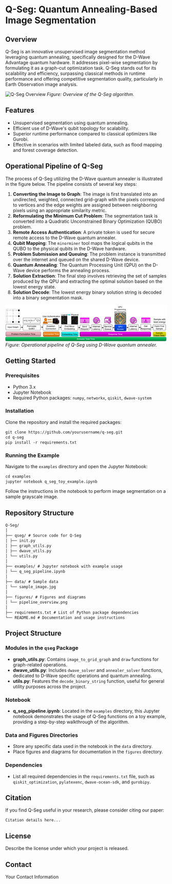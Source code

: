 # Q-Seg: Quantum Annealing-Based Image Segmentation

## Overview
Q-Seg is an innovative unsupervised image segmentation method leveraging quantum annealing, specifically designed for the D-Wave Advantage quantum hardware. It addresses pixel-wise segmentation by formulating it as a graph-cut optimization task. Q-Seg stands out for its scalability and efficiency, surpassing classical methods in runtime performance and offering competitive segmentation quality, particularly in Earth Observation image analysis.

![Q-Seg Overview](figures/overview_pipeline.png)
*Figure: Overview of the Q-Seg algorithm.*

## Features
- Unsupervised segmentation using quantum annealing.
- Efficient use of D-Wave's qubit topology for scalability.
- Superior runtime performance compared to classical optimizers like Gurobi.
- Effective in scenarios with limited labeled data, such as flood mapping and forest coverage detection.

## Operational Pipeline of Q-Seg

The process of Q-Seg utilizing the D-Wave quantum annealer is illustrated in the figure below. The pipeline consists of several key steps:

1. **Converting the Image to Graph**: The image is first translated into an undirected, weighted, connected grid-graph wtih the pixels correspond to vertices and the edge weights are assigned between neighboring pixels using an appropriate similarity metric.
2. **Reformulating the Minimum Cut Problem**: The segmentation task is converted into a Quadratic Unconstrained Binary Optimization (QUBO) problem.
2. **Remote Access Authentication**: A private token is used for secure remote access to the D-Wave quantum annealer.
3. **Qubit Mapping**: The `minorminer` tool maps the logical qubits in the QUBO to the physical qubits in the D-Wave hardware.
4. **Problem Submission and Queuing**: The problem instance is transmitted over the internet and queued on the shared D-Wave device.
5. **Quantum Annealing**: The Quantum Processing Unit (QPU) on the D-Wave device performs the annealing process.
6. **Solution Extraction**: The final step involves retrieving the set of samples produced by the QPU and extracting the optimal solution based on the lowest energy state.
7. **Solution Decode**: The lowest energy binary solution string is decoded into a binary segmentation mask.

![Q-Seg Operational Pipeline](figures/operational_pipeline.png)
*Figure: Operational pipeline of Q-Seg using D-Wave quantum annealer.*

## Getting Started

### Prerequisites
- Python 3.x
- Jupyter Notebook
- Required Python packages: `numpy`, `networkx`, `qiskit`, `dwave-system`

### Installation
Clone the repository and install the required packages:
```
git clone https://github.com/yourusername/q-seg.git
cd q-seg
pip install -r requirements.txt
```

### Running the Example
Navigate to the `examples` directory and open the Jupyter Notebook:
```
cd examples
jupyter notebook q_seg_toy_example.ipynb
```

Follow the instructions in the notebook to perform image segmentation on a sample grayscale image.

## Repository Structure

```
Q-Seg/
│
├── qseg/ # Source code for Q-Seg
│ ├── init.py
│ ├── graph_utils.py
│ ├── dwave_utils.py
│ └── utils.py
│
├── examples/ # Jupyter notebook with example usage
│ └── q_seg_pipeline.ipynb
│
├── data/ # Sample data 
│ └── sample_image.jpg
│
├── figures/ # Figures and diagrams
│ └── pipeline_overview.png
│
├── requirements.txt # List of Python package dependencies
└── README.md # Documentation and usage instructions
```

## Project Structure

### Modules in the `qseg` Package
- **graph_utils.py**: Contains `image_to_grid_graph` and `draw` functions for graph-related operations.
- **dwave_utils.py**: Includes `dwave_solver` and `annealer_solver` functions, dedicated to D-Wave specific operations and quantum annealing.
- **utils.py**: Features the `decode_binary_string` function, useful for general utility purposes across the project.

### Notebook
- **q_seg_pipeline.ipynb**: Located in the `examples` directory, this Jupyter notebook demonstrates the usage of Q-Seg functions on a toy example, providing a step-by-step walkthrough of the algorithm.

### Data and Figures Directories
- Store any specific data used in the notebook in the `data` directory.
- Place figures and diagrams for documentation in the `figures` directory.

### Dependencies
- List all required dependencies in the `requirements.txt` file, such as `qiskit_optimization`, `pylatexenc`, `dwave-ocean-sdk`, and `gurobipy`.



## Citation
If you find Q-Seg useful in your research, please consider citing our paper:
```
Citation details here...
```


## License
Describe the license under which your project is released.


## Contact
Your Contact Information


<!--## Contributors-->

<!--[![Author1](path_to_thumbnail1.jpg)](https://author1website.com)-->
<!--[![Author2](path_to_thumbnail2.jpg)](https://author2website.com)-->

<!--*Click on the images to visit the authors' websites.*-->








